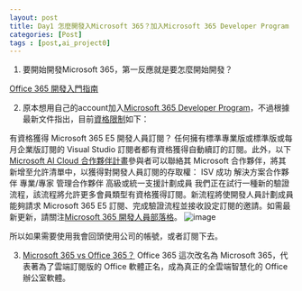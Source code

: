 ```yaml
---
layout: post
title: Day1 怎麼開發入Microsoft 365？加入Microsoft 365 Developer Program - You don't current qualify for a Microsoft 365 Developer Program sandbox subscription
categories: [Post]
tags : [post,ai_project0]
---
```


1. 要開始開發Microsoft 365，第一反應就是要怎麼開始開發？

[Office 365 開發入門指南](https://www.zhihu.com/column/office365dev)

2. 原本想用自己的account加入[Microsoft 365 Developer Program](https://developer.microsoft.com/en-us/microsoft-365/dev-program#Subscription)，不過根據最新文件指出，目前[資格限制](https://trainingsupport.microsoft.com/en-us/tcmct/forum/all/you-dont-current-qualify-for-a-microsoft-365/7d308853-5fc4-4ec1-9847-bda4c5a33442)如下：

有資格獲得 Microsoft 365 E5 開發人員訂閱？
任何擁有標準專業版或標準版或每月企業版訂閱的 Visual Studio 訂閱者都有資格獲得自動續訂的訂閱。此外，以下[Microsoft AI Cloud 合作夥伴計畫](https://partner.microsoft.com/)參與者可以聯絡其 Microsoft 合作夥伴，將其新增至允許清單中，以獲得對開發人員訂閱的存取權：
ISV 成功
解決方案合作夥伴
專業/專家
管理合作夥伴
高級或統一支援計劃成員
我們正在試行一種新的驗證流程，該流程將允許更多會員類型有資格獲得訂閱。新流程將使開發人員計劃成員能夠請求 Microsoft 365 E5 訂閱、完成驗證流程並接收設定訂閱的邀請。如需最新更新，請關注[Microsoft 365 開發人員部落格](https://devblogs.microsoft.com/microsoft365dev/tag/microsoft-365-developer-program/)。
![image](https://github.com/maxchen989/dylanninin.com/assets/29641586/023efac7-8e97-4c5f-bcb7-9fddc305b4e4)

所以如果需要使用我會回頭使用公司的帳號，或者訂閱下去。

3. [Microsoft 365 vs Office 365？](https://blog.cloudmax.com.tw/6-differences-from-office-365-change-to-microsoft-365/)
Office 365 這次改名為 Microsoft 365，代表著為了雲端訂閱版的 Office 軟體正名，成為真正的全雲端智慧化的 Office 辦公室軟體。